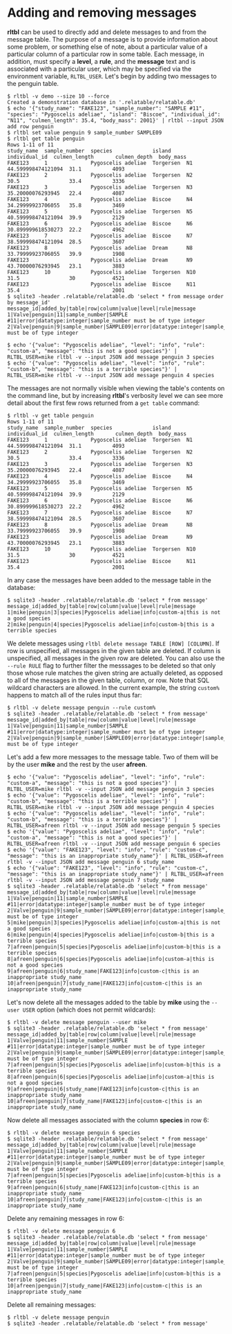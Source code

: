# Adding and removing messages

**rltbl** can be used to directly add and delete messages to and from the message table. The purpose of a message is to provide information about some problem, or something else of note, about a particular value of a particular column of a particular row in some table. Each message, in addition, must specify a **level**, a **rule**, and the **message** text and is associated with a particular user, which may be specified via the environment variable, `RLTBL_USER`.  Let's begin by adding two messages to the penguin table.

```console tesh-session="message"
$ rltbl -v demo --size 10 --force
Created a demonstration database in '.relatable/relatable.db'
$ echo '{"study_name": "FAKE123", "sample_number": "SAMPLE #11", "species": "Pygoscelis adeliae", "island": "Biscoe", "individual_id": "N11", "culmen_length": 35.4, "body_mass": 2001}' | rltbl --input JSON add row penguin
$ rltbl set value penguin 9 sample_number SAMPLE09
$ rltbl get table penguin
Rows 1-11 of 11
study_name  sample_number  species             island     individual_id  culmen_length       culmen_depth  body_mass
FAKE123     1              Pygoscelis adeliae  Torgersen  N1             44.599998474121094  31.1          4093
FAKE123     2              Pygoscelis adeliae  Torgersen  N2             30.5                33.4          3336
FAKE123     3              Pygoscelis adeliae  Torgersen  N3             35.20000076293945   22.4          4087
FAKE123     4              Pygoscelis adeliae  Biscoe     N4             34.29999923706055   35.8          3469
FAKE123     5              Pygoscelis adeliae  Torgersen  N5             40.599998474121094  39.9          2129
FAKE123     6              Pygoscelis adeliae  Biscoe     N6             30.899999618530273  22.2          4962
FAKE123     7              Pygoscelis adeliae  Biscoe     N7             38.599998474121094  28.5          3607
FAKE123     8              Pygoscelis adeliae  Dream      N8             33.79999923706055   39.9          1908
FAKE123                    Pygoscelis adeliae  Dream      N9             43.70000076293945   23.1          3883
FAKE123     10             Pygoscelis adeliae  Torgersen  N10            31.5                30            4521
FAKE123                    Pygoscelis adeliae  Biscoe     N11            35.4                              2001
$ sqlite3 -header .relatable/relatable.db 'select * from message order by message_id'
message_id|added_by|table|row|column|value|level|rule|message
1|Valve|penguin|11|sample_number|SAMPLE #11|error|datatype:integer|sample_number must be of type integer
2|Valve|penguin|9|sample_number|SAMPLE09|error|datatype:integer|sample_number must be of type integer

$ echo '{"value": "Pygoscelis adeliae", "level": "info", "rule": "custom-a", "message": "this is not a good species"}' | RLTBL_USER=mike rltbl -v --input JSON add message penguin 3 species
$ echo '{"value": "Pygoscelis adeliae", "level": "info", "rule": "custom-b", "message": "this is a terrible species"}' | RLTBL_USER=mike rltbl -v --input JSON add message penguin 4 species
```

The messages are not normally visible when viewing the table's contents on the command line, but by increasing **rltbl**'s verbosity level we can see more detail about the first few rows returned from a `get table` command:

```console tesh-session="message"
$ rltbl -v get table penguin
Rows 1-11 of 11
study_name  sample_number  species             island     individual_id  culmen_length       culmen_depth  body_mass
FAKE123     1              Pygoscelis adeliae  Torgersen  N1             44.599998474121094  31.1          4093
FAKE123     2              Pygoscelis adeliae  Torgersen  N2             30.5                33.4          3336
FAKE123     3              Pygoscelis adeliae  Torgersen  N3             35.20000076293945   22.4          4087
FAKE123     4              Pygoscelis adeliae  Biscoe     N4             34.29999923706055   35.8          3469
FAKE123     5              Pygoscelis adeliae  Torgersen  N5             40.599998474121094  39.9          2129
FAKE123     6              Pygoscelis adeliae  Biscoe     N6             30.899999618530273  22.2          4962
FAKE123     7              Pygoscelis adeliae  Biscoe     N7             38.599998474121094  28.5          3607
FAKE123     8              Pygoscelis adeliae  Dream      N8             33.79999923706055   39.9          1908
FAKE123                    Pygoscelis adeliae  Dream      N9             43.70000076293945   23.1          3883
FAKE123     10             Pygoscelis adeliae  Torgersen  N10            31.5                30            4521
FAKE123                    Pygoscelis adeliae  Biscoe     N11            35.4                              2001
```

In any case the messages have been added to the message table in the database:

```
$ sqlite3 -header .relatable/relatable.db 'select * from message'
message_id|added_by|table|row|column|value|level|rule|message
1|mike|penguin|3|species|Pygoscelis adeliae|info|custom-a|this is not a good species
2|mike|penguin|4|species|Pygoscelis adeliae|info|custom-b|this is a terrible species
```

We delete messages using `rltbl delete message TABLE [ROW] [COLUMN]`. If row is unspecified, all messages in the given table are deleted. If column is unspecified, all messages in the given row are deleted. You can also use the `--rule RULE` flag to further filter the messsages to be deleted so that only those whose rule matches the given string are actually deleted, as opposed to all of the messages in the given table, column, or row. Note that SQL wildcard characters are allowed. In the current example, the string `custom%` happens to match all of the rules input thus far:

```console tesh-session="message"
$ rltbl -v delete message penguin --rule custom%
$ sqlite3 -header .relatable/relatable.db 'select * from message'
message_id|added_by|table|row|column|value|level|rule|message
1|Valve|penguin|11|sample_number|SAMPLE #11|error|datatype:integer|sample_number must be of type integer
2|Valve|penguin|9|sample_number|SAMPLE09|error|datatype:integer|sample_number must be of type integer
```

Let's add a few more messages to the message table. Two of them will be by the user **mike** and the rest by the user **afreen**.

```console tesh-session="message"
$ echo '{"value": "Pygoscelis adeliae", "level": "info", "rule": "custom-a", "message": "this is not a good species"}' | RLTBL_USER=mike rltbl -v --input JSON add message penguin 3 species
$ echo '{"value": "Pygoscelis adeliae", "level": "info", "rule": "custom-b", "message": "this is a terrible species"}' | RLTBL_USER=mike rltbl -v --input JSON add message penguin 4 species
$ echo '{"value": "Pygoscelis adeliae", "level": "info", "rule": "custom-b", "message": "this is a terrible species"}' | RLTBL_USER=afreen rltbl -v --input JSON add message penguin 5 species
$ echo '{"value": "Pygoscelis adeliae", "level": "info", "rule": "custom-a", "message": "this is not a good species"}' | RLTBL_USER=afreen rltbl -v --input JSON add message penguin 6 species
$ echo '{"value": "FAKE123", "level": "info", "rule": "custom-c", "message": "this is an inappropriate study_name"}' | RLTBL_USER=afreen rltbl -v --input JSON add message penguin 6 study_name
$ echo '{"value": "FAKE123", "level": "info", "rule": "custom-c", "message": "this is an inappropriate study_name"}' | RLTBL_USER=afreen rltbl -v --input JSON add message penguin 7 study_name
$ sqlite3 -header .relatable/relatable.db 'select * from message'
message_id|added_by|table|row|column|value|level|rule|message
1|Valve|penguin|11|sample_number|SAMPLE #11|error|datatype:integer|sample_number must be of type integer
2|Valve|penguin|9|sample_number|SAMPLE09|error|datatype:integer|sample_number must be of type integer
5|mike|penguin|3|species|Pygoscelis adeliae|info|custom-a|this is not a good species
6|mike|penguin|4|species|Pygoscelis adeliae|info|custom-b|this is a terrible species
7|afreen|penguin|5|species|Pygoscelis adeliae|info|custom-b|this is a terrible species
8|afreen|penguin|6|species|Pygoscelis adeliae|info|custom-a|this is not a good species
9|afreen|penguin|6|study_name|FAKE123|info|custom-c|this is an inappropriate study_name
10|afreen|penguin|7|study_name|FAKE123|info|custom-c|this is an inappropriate study_name
```

Let's now delete all the messages added to the table by **mike** using the `--user USER` option (which does not permit wildcards):

```console tesh-session="message"
$ rltbl -v delete message penguin --user mike
$ sqlite3 -header .relatable/relatable.db 'select * from message'
message_id|added_by|table|row|column|value|level|rule|message
1|Valve|penguin|11|sample_number|SAMPLE #11|error|datatype:integer|sample_number must be of type integer
2|Valve|penguin|9|sample_number|SAMPLE09|error|datatype:integer|sample_number must be of type integer
7|afreen|penguin|5|species|Pygoscelis adeliae|info|custom-b|this is a terrible species
8|afreen|penguin|6|species|Pygoscelis adeliae|info|custom-a|this is not a good species
9|afreen|penguin|6|study_name|FAKE123|info|custom-c|this is an inappropriate study_name
10|afreen|penguin|7|study_name|FAKE123|info|custom-c|this is an inappropriate study_name
```

Now delete all messages associated with the column **species** in row 6:

```console tesh-session="message"
$ rltbl -v delete message penguin 6 species
$ sqlite3 -header .relatable/relatable.db 'select * from message'
message_id|added_by|table|row|column|value|level|rule|message
1|Valve|penguin|11|sample_number|SAMPLE #11|error|datatype:integer|sample_number must be of type integer
2|Valve|penguin|9|sample_number|SAMPLE09|error|datatype:integer|sample_number must be of type integer
7|afreen|penguin|5|species|Pygoscelis adeliae|info|custom-b|this is a terrible species
9|afreen|penguin|6|study_name|FAKE123|info|custom-c|this is an inappropriate study_name
10|afreen|penguin|7|study_name|FAKE123|info|custom-c|this is an inappropriate study_name
```

Delete any remaining messages in row 6:

```console tesh-session="message"
$ rltbl -v delete message penguin 6
$ sqlite3 -header .relatable/relatable.db 'select * from message'
message_id|added_by|table|row|column|value|level|rule|message
1|Valve|penguin|11|sample_number|SAMPLE #11|error|datatype:integer|sample_number must be of type integer
2|Valve|penguin|9|sample_number|SAMPLE09|error|datatype:integer|sample_number must be of type integer
7|afreen|penguin|5|species|Pygoscelis adeliae|info|custom-b|this is a terrible species
10|afreen|penguin|7|study_name|FAKE123|info|custom-c|this is an inappropriate study_name
```

Delete all remaining messages:

```console tesh-session="message"
$ rltbl -v delete message penguin
$ sqlite3 -header .relatable/relatable.db 'select * from message'

```
